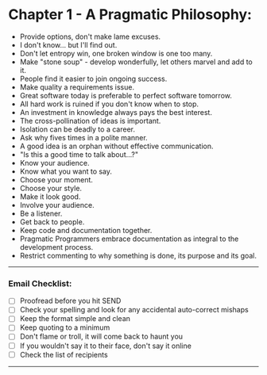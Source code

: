 # Chapter 1 - A Pragmatic Philosophy:

- Provide options, don't make lame excuses.
- I don't know... but I'll find out.
- Don't let entropy win, one broken window is one too many.
- Make "stone soup" - develop wonderfully, let others marvel and add to it.
- People find it easier to join ongoing success.
- Make quality a requirements issue.
- Great software today is preferable to perfect software tomorrow.
- All hard work is ruined if you don't know when to stop.
- An investment in knowledge always pays the best interest.
- The cross-pollination of ideas is important.
- Isolation can be deadly to a career.
- Ask why fives times in a polite manner.
- A good idea is an orphan without effective communication.
- "Is this a good time to talk about...?"
- Know your audience.
- Know what you want to say.
- Choose your moment.
- Choose your style.
- Make it look good.
- Involve your audience.
- Be a listener.
- Get back to people.
- Keep code and documentation together.
- Pragmatic Programmers embrace documentation as integral to the development process.
- Restrict commenting to why something is done, its purpose and its goal.

---

### Email Checklist:

- [ ] Proofread before you hit SEND
- [ ] Check your spelling and look for any accidental auto-correct mishaps
- [ ] Keep the format simple and clean
- [ ] Keep quoting to a minimum
- [ ] Don't flame or troll, it will come back to haunt you
- [ ] If you wouldn't say it to their face, don't say it online
- [ ] Check the list of recipients

---
